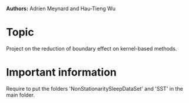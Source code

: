 **Authors:** Adrien Meynard and Hau-Tieng Wu

# Topic
Project on the reduction of boundary effect on kernel-based methods.

# Important information
Require to put the folders 'NonStationaritySleepDataSet' and 'SST' in the main folder.
